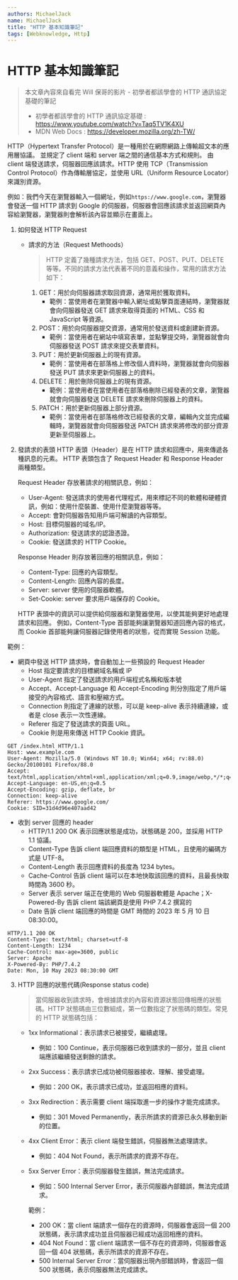 ```yaml
---
authors: MichaelJack
name: MichaelJack
title: "HTTP 基本知識筆記"
tags: [Webknowledge, Http]
---
```


# HTTP 基本知識筆記

> 本文章內容來自看完 Will 保哥的影片 - 初學者都該學會的 HTTP 通訊協定基礎的筆記
>
> - 初學者都該學會的 HTTP 通訊協定基礎 : https://www.youtube.com/watch?v=Taq5TV1K4XU
> - MDN Web Docs : https://developer.mozilla.org/zh-TW/

HTTP（Hypertext Transfer Protocol）是一種用於在網際網路上傳輸超文本的應用層協議。
並規定了 client 端和 server 端之間的通信基本方式和規則。
由 client 端發送請求，伺服器回應該請求。HTTP 使用 TCP（Transmission Control Protocol）作為傳輸層協定，並使用 URL（Uniform Resource Locator）來識別資源。

例如：我們今天在瀏覽器輸入一個網址，例如`https://www.google.com`，瀏覽器會發送一個 HTTP 請求到 Google 的伺服器，伺服器會回應該請求並返回網頁內容給瀏覽器，瀏覽器則會解析該內容並顯示在畫面上。

1.  如何發送 HTTP Request

    - 請求的方法（Request Methoods）

      > HTTP 定義了幾種請求方法，包括 GET、POST、PUT、DELETE 等等。不同的請求方法代表著不同的意義和操作，常用的請求方法如下：

      1.  GET：用於向伺服器請求取回資源，通常用於獲取資料。
          - 範例：當使用者在瀏覽器中輸入網址或點擊頁面連結時，瀏覽器就會向伺服器發送 GET 請求來取得頁面的 HTML、CSS 和 JavaScript 等資源。
      2.  POST：用於向伺服器提交資源，通常用於發送資料或創建新資源。
          - 範例：當使用者在網站中填寫表單，並點擊提交時，瀏覽器就會向伺服器發送 POST 請求來提交表單資料。
      3.  PUT：用於更新伺服器上的現有資源。
          - 範例：當使用者在部落格上修改個人資料時，瀏覽器就會向伺服器發送 PUT 請求來更新伺服器上的資料。
      4.  DELETE：用於刪除伺服器上的現有資源。
          - 範例：當使用者在當使用者在部落格刪除已經發表的文章，瀏覽器就會向伺服器發送 DELETE 請求來刪除伺服器上的資料。
      5.  PATCH：用於更新伺服器上部分資源。
          - 範例：當使用者在部落格修改已經發表的文章，編輯內文並完成編輯時，瀏覽器就會向伺服器發送 PATCH 請求來將修改的部分資源更新至伺服器上。

2.  發請求的表頭
    HTTP 表頭（Header）是在 HTTP 請求和回應中，用來傳遞各種訊息的元素。
    HTTP 表頭包含了 Request Header 和 Response Header 兩種類型。

    Request Header 存放著請求的相關訊息，例如：

    - User-Agent: 發送請求的使用者代理程式，用來標記不同的軟體和硬體資訊，例如：使用什麼裝置、使用什麼瀏覽器等等。
    - Accept: 會對伺服器告知用戶端可解讀的內容類型。
    - Host: 目標伺服器的域名/IP。
    - Authorization: 發送請求的認證憑證。
    - Cookie: 發送請求的 HTTP Cookie。

    Response Header 則存放著回應的相關訊息，例如：

    - Content-Type: 回應的內容類型。
    - Content-Length: 回應內容的長度。
    - Server: server 使用的伺服器軟體。
    - Set-Cookie: server 要求用戶端保存的 Cookie。

    HTTP 表頭中的資訊可以提供給伺服器和瀏覽器使用，以使其能夠更好地處理請求和回應。
    例如，Content-Type 首部能夠讓瀏覽器知道回應內容的格式，而 Cookie 首部能夠讓伺服器記錄使用者的狀態，從而實現 Session 功能。

範例：

- 網頁中發送 HTTP 請求時，會自動加上一些預設的 Request Header
  - Host 指定要請求的目標網域名稱或 IP
  - User-Agent 指定了發送請求的用戶端程式名稱和版本號
  - Accept、Accept-Language 和 Accept-Encoding 則分別指定了用戶端接受的內容格式、語言和壓縮方式。
  - Connection 則指定了連線的狀態，可以是 keep-alive 表示持續連線，或者是 close 表示一次性連線。
  - Referer 指定了發送請求的頁面 URL。
  - Cookie 則是用來傳送 HTTP Cookie 資訊。

```
GET /index.html HTTP/1.1
Host: www.example.com
User-Agent: Mozilla/5.0 (Windows NT 10.0; Win64; x64; rv:88.0) Gecko/20100101 Firefox/88.0
Accept: text/html,application/xhtml+xml,application/xml;q=0.9,image/webp,*/*;q=0.8
Accept-Language: en-US,en;q=0.5
Accept-Encoding: gzip, deflate, br
Connection: keep-alive
Referer: https://www.google.com/
Cookie: SID=31d4d96e407aad42
```

- 收到 server 回應的 header
  - HTTP/1.1 200 OK 表示回應狀態是成功，狀態碼是 200，並採用 HTTP 1.1 協議。
  - Content-Type 告訴 client 端回應資料的類型是 HTML，且使用的編碼方式是 UTF-8。
  - Content-Length 表示回應資料的長度為 1234 bytes。
  - Cache-Control 告訴 client 端可以在本地快取該回應的資料，且最長快取時間為 3600 秒。
  - Server 表示 server 端正在使用的 Web 伺服器軟體是 Apache；X-Powered-By 告訴 client 端該網頁是使用 PHP 7.4.2 撰寫的
  - Date 告訴 client 端回應的時間是 GMT 時間的 2023 年 5 月 10 日 08:30:00。

```
HTTP/1.1 200 OK
Content-Type: text/html; charset=utf-8
Content-Length: 1234
Cache-Control: max-age=3600, public
Server: Apache
X-Powered-By: PHP/7.4.2
Date: Mon, 10 May 2023 08:30:00 GMT
```

3. HTTP 回應的狀態代碼(Response status code)

   > 當伺服器收到請求時，會根據請求的內容和資源狀態回傳相應的狀態碼。HTTP 狀態碼由三位數組成，第一位數指定了狀態碼的類型。常見的 HTTP 狀態碼包括：

   - 1xx Informational：表示請求已被接受，繼續處理。
     - 例如：100 Continue，表示伺服器已收到請求的一部分，並且 client 端應該繼續發送剩餘的請求。
   - 2xx Success：表示請求已成功被伺服器接收、理解、接受處理。
     - 例如：200 OK，表示請求已成功，並返回相應的資料。
   - 3xx Redirection：表示需要 client 端採取進一步的操作才能完成請求。
     - 例如：301 Moved Permanently，表示所請求的資源已永久移動到新的位置。
   - 4xx Client Error：表示 client 端發生錯誤，伺服器無法處理請求。
     - 例如：404 Not Found，表示所請求的資源不存在。
   - 5xx Server Error：表示伺服器發生錯誤，無法完成請求。

     - 例如：500 Internal Server Error，表示伺服器內部錯誤，無法完成請求。

     範例：

     - 200 OK：當 client 端請求一個存在的資源時，伺服器會返回一個 200 狀態碼，表示請求成功並且伺服器已經成功返回相應的資料。
     - 404 Not Found：當 client 端請求一個不存在的資源時，伺服器會返回一個 404 狀態碼，表示所請求的資源不存在。
     - 500 Internal Server Error：當伺服器出現內部錯誤時，會返回一個 500 狀態碼，表示伺服器無法完成請求。
